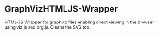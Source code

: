 # GraphVizHTMLJS-Wrapper
HTML-JS Wrapper for graphviz files enabling direct viewing in the browser using viz.js and org.js. Cleans the SVG too.
